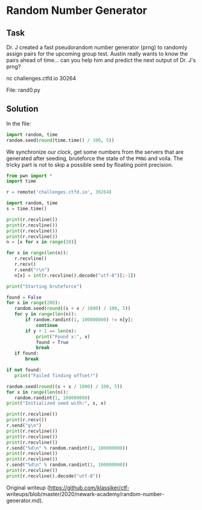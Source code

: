 # Random Number Generator

## Task

Dr. J created a fast pseudorandom number generator (prng) to randomly assign
pairs for the upcoming group test. Austin really wants to know the pairs ahead
of time... can you help him and predict the next output of Dr. J's prng?

nc challenges.ctfd.io 30264

File: rand0.py

## Solution

In the file:

```python  
import random, time  
random.seed(round(time.time() / 100, 5))  
```

We synchronize our clock, get some numbers from the servers that are generated
after seeding, bruteforce the state of the `PRNG` and voila. The tricky part
is not to skip a possible seed by floating point precision.

```python  
from pwn import *  
import time

r = remote('challenges.ctfd.io', 30264)

import random, time  
s = time.time()

print(r.recvline())  
print(r.recvline())  
print(r.recvline())  
print(r.recvline())  
n = [x for x in range(20)]

for x in range(len(n)):  
   r.recvline()  
   r.recv()  
   r.send("r\n")  
   n[x] = int(r.recvline().decode("utf-8")[:-1])

print("Starting bruteforce")

found = False  
for x in range(200):  
   random.seed(round((s + x / 1000) / 100, 5))  
   for y in range(len(n)):  
       if random.randint(1, 100000000) != n[y]:  
           continue  
       if y + 1 == len(n):  
           print("Found x:", x)  
           found = True  
           break  
   if found:  
       break

if not found:  
   print("Failed finding offset!")

random.seed(round((s + x / 1000) / 100, 5))  
for x in range(len(n)):  
   random.randint(1, 100000000)  
print("Initialized seed with:", s, x)

print(r.recvline())  
print(r.recv())  
r.send("g\n")  
print(r.recvline())  
print(r.recvline())  
print(r.recvline())  
r.send("%d\n" % random.randint(1, 100000000))  
print(r.recvline())  
print(r.recvline())  
r.send("%d\n" % random.randint(1, 100000000))  
print(r.recvline())  
print(r.recvline().decode("utf-8"))  
```  

Original writeup (https://github.com/klassiker/ctf-
writeups/blob/master/2020/newark-academy/random-number-generator.md).